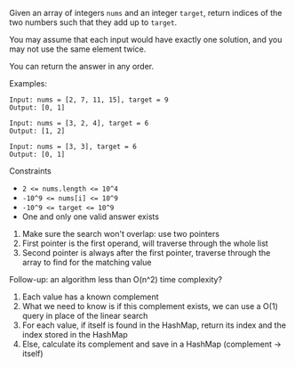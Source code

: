 Given an array of integers `nums` and an integer `target`, return indices of the two numbers such that they add up to `target`.

You may assume that each input would have exactly one solution, and you may not use the same element twice.

You can return the answer in any order.

Examples:
```
Input: nums = [2, 7, 11, 15], target = 9
Output: [0, 1]

Input: nums = [3, 2, 4], target = 6
Output: [1, 2]

Input: nums = [3, 3], target = 6
Output: [0, 1]
```

Constraints
* `2 <= nums.length <= 10^4`
* `-10^9 <= nums[i] <= 10^9`
* `-10^9 <= target <= 10^9`
* One and only one valid answer exists

1. Make sure the search won't overlap: use two pointers
2. First pointer is the first operand, will traverse through the whole list
3. Second pointer is always after the first pointer, traverse through the array to find for the matching value

Follow-up: an algorithm less than O(n^2) time complexity?

1. Each value has a known complement
2. What we need to know is if this complement exists, we can use a O(1) query in place of the linear search
3. For each value, if itself is found in the HashMap, return its index and the index stored in the HashMap 
4. Else, calculate its complement and save in a HashMap (complement -> itself)
